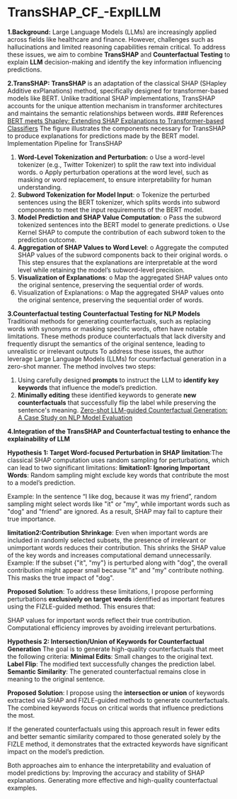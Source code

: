 # TransSHAP_CF_-ExplLLM
**1.Background:**
Large Language Models (LLMs) are increasingly applied across fields like healthcare and finance. However, challenges such as hallucinations and limited reasoning capabilities remain critical. To address these issues, we aim to combine **TransSHAP** and **Counterfactual Testing** to explain **LLM** decision-making and identify the key information influencing predictions.

**2.TransSHAP:**
**TransSHAP** is an adaptation of the classical SHAP (SHapley Additive exPlanations) method, specifically designed for transformer-based models like BERT. Unlike traditional SHAP implementations, TransSHAP accounts for the unique attention mechanism in transformer architectures and maintains the semantic relationships between words.  ### References
[BERT meets Shapley: Extending SHAP Explanations to Transformer-based Classifiers](chrome-extension://efaidnbmnnnibpcajpcglclefindmkaj/https://aclanthology.org/2021.hackashop-1.3.pdf)
The figure illustrates the components necessary for TransSHAP to produce explanations for predictions made by the BERT model.
Implementation Pipeline for TransSHAP
1.	**Word-Level Tokenization and Perturbation:**
o	Use a word-level tokenizer (e.g., Twitter Tokenizer) to split the raw text into individual words.
o	Apply perturbation operations at the word level, such as masking or word replacement, to ensure interpretability for human understanding.
2.	**Subword Tokenization for Model Input**:
o	Tokenize the perturbed sentences using the BERT tokenizer, which splits words into subword components to meet the input requirements of the BERT model.
3.	**Model Prediction and SHAP Value Computation**:
o	Pass the subword tokenized sentences into the BERT model to generate predictions.
o	Use Kernel SHAP to compute the contribution of each subword token to the prediction outcome.
4.	**Aggregation of SHAP Values to Word Level**:
o	Aggregate the computed SHAP values of the subword components back to their original words.
o	This step ensures that the explanations are interpretable at the word level while retaining the model’s subword-level precision.
5.	**Visualization of Explanations**:
o	Map the aggregated SHAP values onto the original sentence, preserving the sequential order of words.
5.	Visualization of Explanations:
o	Map the aggregated SHAP values onto the original sentence, preserving the sequential order of words.

**3.Counterfactual testing**
**Counterfactual Testing for NLP Models**
Traditional methods for generating counterfactuals, such as replacing words with synonyms or masking specific words, often have notable limitations. These methods produce counterfactuals that lack diversity and frequently disrupt the semantics of the original sentence, leading to unrealistic or irrelevant outputs
To address these issues, the author leverage Large Language Models (LLMs) for counterfactual generation in a zero-shot manner. The method involves two steps:
1.	Using carefully designed **prompts** to instruct the LLM to **identify key keywords** that influence the model’s prediction.
2.	**Minimally editing** these identified keywords to generate **new counterfactuals** that successfully flip the label while preserving the sentence's meaning.
[Zero-shot LLM-guided Counterfactual Generation: A Case Study on NLP Model Evaluation](chrome-extension://efaidnbmnnnibpcajpcglclefindmkaj/https://arxiv.org/pdf/2405.04793)  


**4.Integration of the TransSHAP and Counterfactual testing to enhance the explainability of LLM**

**Hypothesis 1: Target Word-focused Perturbation in SHAP**
**limitation**:The classical SHAP computation uses random sampling for perturbations, which can lead to two significant limitations:
**limitation1: Ignoring Important Words**: Random sampling might exclude key words that contribute the most to a model’s prediction.

Example: In the sentence “I like dog, because it was my friend”, random sampling might select words like "it" or "my", while important words such as "dog" and "friend" are ignored. As a result, SHAP may fail to capture their true importance.

**limitation2:Contribution Shrinkage**: Even when important words are included in randomly selected subsets, the presence of irrelevant or unimportant words reduces their contribution. This shrinks the SHAP value of the key words and increases computational demand unnecessarily.
Example: If the subset {"it", "my"} is perturbed along with "dog", the overall contribution might appear small because "it" and "my" contribute nothing. This masks the true impact of "dog".

**Proposed Solution**:
To address these limitations, I propose performing perturbations **exclusively on target words** identified as important features using the FIZLE-guided method. This ensures that:

SHAP values for important words reflect their true contribution.
Computational efficiency improves by avoiding irrelevant perturbations.

**Hypothesis 2: Intersection/Union of Keywords for Counterfactual Generation**
The goal is to generate high-quality counterfactuals that meet the following criteria:
**Minimal Edits**: Small changes to the original text.
**Label Flip**: The modified text successfully changes the prediction label.
**Semantic Similarity**: The generated counterfactual remains close in meaning to the original sentence.

**Proposed Solution**:
I propose using the **intersection or union** of keywords extracted via SHAP and FIZLE-guided methods to generate counterfactuals. The combined keywords focus on critical words that influence predictions the most.

If the generated counterfactuals using this approach result in fewer edits and better semantic similarity compared to those generated solely by the FIZLE method, it demonstrates that the extracted keywords have significant impact on the model’s prediction.

Both approaches aim to enhance the interpretability and evaluation of model predictions by:
Improving the accuracy and stability of SHAP explanations.
Generating more effective and high-quality counterfactual examples.
